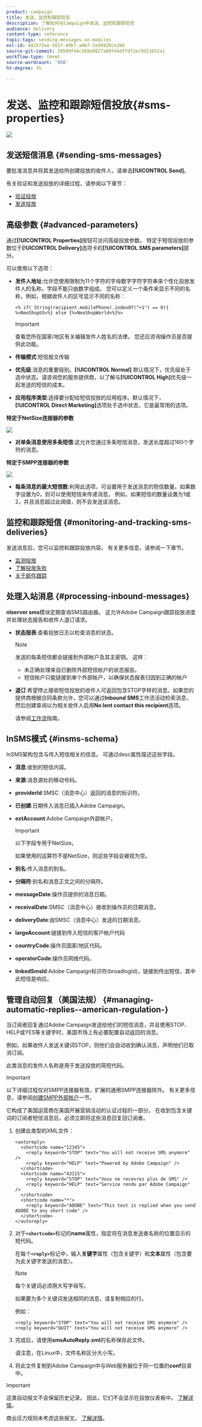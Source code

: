 ```yaml
---
product: campaign
title: 发送、监控和跟踪短信
description: 了解如何在Campaign中发送、监控和跟踪短信
audience: delivery
content-type: reference
topic-tags: sending-messages-on-mobiles
exl-id: 442672ee-5037-49b7-a06f-3a99920ce2b6
source-git-commit: 20509f44c5b8e0827a09f44dffdf2ec9d11652a1
workflow-type: tm+mt
source-wordcount: '958'
ht-degree: 3%

---
```


# 发送、监控和跟踪短信投放{#sms-properties}

![](../../assets/common.svg)

## 发送短信消息 {#sending-sms-messages}

要批准消息并将其发送给所创建投放的收件人，请单击&#x200B;**[!UICONTROL Send]**。

有关验证和发送投放的详细过程，请参阅以下章节：

* [验证投放](steps-validating-the-delivery.md)
* [发送投放](steps-sending-the-delivery.md)

## 高级参数 {#advanced-parameters}

通过&#x200B;**[!UICONTROL Properties]**&#x200B;按钮可访问高级投放参数。 特定于短信投放的参数位于&#x200B;**[!UICONTROL Delivery]**&#x200B;选项卡的&#x200B;**[!UICONTROL SMS parameters]**&#x200B;部分。

可以使用以下选项：

* **发件人地址**:允许您使用限制为11个字符的字母数字字符字符串来个性化投放发件人的名称。字段不能只由数字组成。 您可以定义一个条件来显示不同的名称，例如，根据收件人的区号显示不同的名称：

   ```
   <% if( String(recipient.mobilePhone).indexOf("+1") == 0){ %>NeoShopUS<%} else {%>NeoShopWorld<%}%>
   ```

   >[!IMPORTANT]
   >
   >查看您所在国家/地区有关编辑发件人姓名的法律。 您还应咨询操作员是否提供此功能。

* **传输模式**:短信报文传输
* **优先级**:消息的重要级别。**[!UICONTROL Normal]** 默认情况下，优先级处于选中状态。请咨询您的服务提供商，以了解与&#x200B;**[!UICONTROL High]**&#x200B;优先级一起发送的短信的成本。
* **应用程序类型**:选择要分配给短信投放的应用程序。默认情况下，**[!UICONTROL Direct Marketing]**&#x200B;选项处于选中状态，它是最常用的选项。

**特定于NetSize连接器的参数**

![](assets/s_user_mobile_sms_adv_netsize.png)

* **对单条消息使用多条短信**:这允许您通过多条短信消息，发送长度超过160个字符的消息。

**特定于SMPP连接器的参数**

![](assets/s_user_mobile_sms_adv_smpp.png)

* **每条消息的最大短信数**:利用此选项，可设置用于发送消息的短信数量。如果数字设置为0，则可以使用短信来传递消息。 例如，如果短信的数量设置为1或2，并且消息超过此阈值，则不会发送该消息。

## 监控和跟踪短信 {#monitoring-and-tracking-sms-deliveries}

发送消息后，您可以监控和跟踪投放内容。 有关更多信息，请参阅一下章节。

* [监测投放](about-delivery-monitoring.md)
* [了解投放失败](understanding-delivery-failures.md)
* [关于邮件跟踪](about-message-tracking.md)

## 处理入站消息 {#processing-inbound-messages}

**nlserver sms**&#x200B;模块定期查询SMS路由器。 这允许Adobe Campaign跟踪投放进度并处理状态报告和收件人退订请求。

* **状态报表**:查看投放日志以检查消息的状态。

   >[!NOTE]
   >
   >发送的每条短信都会链接到外部帐户及其主密钥。 这样：
   >
   > * 未正确处理来自已删除外部短信帐户的状态报告。
   > * 短信帐户只能链接到单个外部帐户，以确保状态报表归因到正确的帐户


* **退订**:希望停止接收短信投放的收件人可返回包含STOP字样的消息。如果您的提供商根据合同条款允许，您可以通过&#x200B;**Inbound SMS**&#x200B;工作流活动检索消息，然后创建查询以为相关收件人启用&#x200B;**No lent contact this recipient**&#x200B;选项。

   请参阅[工作流](../../workflow/using/architecture.md)指南。

## InSMS模式 {#insms-schema}

InSMS架构包含与传入短信相关的信息。 可通过desc属性描述这些字段。

* **消息**:收到的短信内容。
* **来源**:消息源处的移动号码。
* **providerId**:SMSC（消息中心）返回的消息的标识符。
* **已创建**:日期传入消息已插入Adobe Campaign。
* **extAccount**:Adobe Campaign外部帐户。

   >[!IMPORTANT]
   >
   >以下字段专用于NetSize。
   >
   >如果使用的运算符不是NetSize，则这些字段会被视为空。

* **别名**:传入消息的别名。
* **分隔符**:别名和消息正文之间的分隔符。
* **messageDate**:操作员提供的消息日期。
* **receivalDate**:SMSC（消息中心）接收到操作员的日期消息。
* **deliveryDate**:由SMSC（消息中心）发送的日期消息。
* **largeAccount**:链接到传入短信的客户帐户代码
* **countryCode**:操作员国家/地区代码。
* **operatorCode**:操作员网络代码。
* **linkedSmsId**:Adobe Campaign标识符(broadlogId)，链接到传出短信，其中此短信是响应。

## 管理自动回复（美国法规） {#managing-automatic-replies--american-regulation-}

当订阅者回复通过Adobe Campaign发送给他们的短信消息，并且使用STOP、HELP或YES等关键字时，美国市场上有必要配置自动返回的消息。

例如，如果收件人发送关键词STOP，则他们会自动收到确认消息，声明他们已取消订阅。

此类消息的发件人名称是用于发送投放的简短代码。

>[!IMPORTANT]
>
>以下详细过程仅对SMPP连接器有效，扩展的通用SMPP连接器除外。 有关更多信息，请参阅[创建SMPP外部帐户](sms-set-up.md#creating-an-smpp-external-account)一节。
>
>它构成了美国运营商在美国开展营销活动的认证过程的一部分。 在收到包含关键词的订阅者短信消息后，必须立即将这些消息回复回订阅者。

1. 创建此类型的XML文件：

   ```
   <autoreply>
     <shortcode name="12345">
       <reply keyword="STOP" text="You will not receive SMS anymore" />
       <reply keyword="HELP" text="Powered by Adobe Campaign" />
     </shortcode>
     <shortcode name="43115">
       <reply keyword="STOP" text="Vous ne recevrez plus de SMS" />
       <reply keyword="HELP" text="Service rendu par Adobe Campaign" />
     </shortcode>
     <shortcode name="*">
       <reply keyword="ADOBE" text="This text is replied when you send ADOBE to any short code" />
     </shortcode>
   </autoreply>
   ```

1. 对于&#x200B;**`<shortcode>`**&#x200B;标记的&#x200B;**name**&#x200B;属性，指定将在消息发送者名称的位置显示的短代码。

   在每个&#x200B;**`<reply>`**&#x200B;标记中，输入&#x200B;**关键字**&#x200B;属性（包含关键字）和&#x200B;**文本**&#x200B;属性（包含要为此关键字发送的消息）。

   >[!NOTE]
   >
   >每个关键词必须用大写字母写。

   如果要为多个关键词发送相同的消息，请复制相应的行。

   例如：

   ```
   <reply keyword="STOP" text="You will not receive SMS anymore" />
   <reply keyword="QUIT" text="You will not receive SMS anymore" />
   ```

1. 完成后，请使用&#x200B;**smsAutoReply.xml**&#x200B;的名称保存此文件。

   请注意，在Linux中，文件名称区分大小写。

1. 将此文件复制到Adobe Campaign中与Web服务器位于同一位置的&#x200B;**conf**&#x200B;目录中。

>[!IMPORTANT]
>
>这类自动报文不会保留历史记录。 因此，它们不会显示在投放仪表板中。 [了解详情](delivery-dashboard.md)。
>
>商业压力规则未考虑这些报文。 [了解详情](../../campaign-opt/using/pressure-rules.md)。

